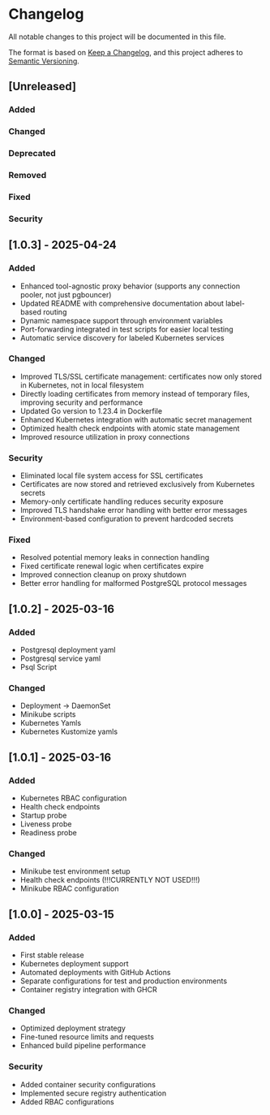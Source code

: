 # Changelog

All notable changes to this project will be documented in this file.

The format is based on [Keep a Changelog](https://keepachangelog.com/en/1.0.0/),
and this project adheres to [Semantic Versioning](https://semver.org/spec/v2.0.0.html).

## [Unreleased]

### Added

### Changed

### Deprecated

### Removed

### Fixed

### Security

## [1.0.3] - 2025-04-24

### Added

- Enhanced tool-agnostic proxy behavior (supports any connection pooler, not just pgbouncer)
- Updated README with comprehensive documentation about label-based routing
- Dynamic namespace support through environment variables
- Port-forwarding integrated in test scripts for easier local testing
- Automatic service discovery for labeled Kubernetes services

### Changed

- Improved TLS/SSL certificate management: certificates now only stored in Kubernetes, not in local filesystem
- Directly loading certificates from memory instead of temporary files, improving security and performance
- Updated Go version to 1.23.4 in Dockerfile
- Enhanced Kubernetes integration with automatic secret management
- Optimized health check endpoints with atomic state management
- Improved resource utilization in proxy connections

### Security

- Eliminated local file system access for SSL certificates
- Certificates are now stored and retrieved exclusively from Kubernetes secrets
- Memory-only certificate handling reduces security exposure
- Improved TLS handshake error handling with better error messages
- Environment-based configuration to prevent hardcoded secrets

### Fixed

- Resolved potential memory leaks in connection handling
- Fixed certificate renewal logic when certificates expire
- Improved connection cleanup on proxy shutdown
- Better error handling for malformed PostgreSQL protocol messages

## [1.0.2] - 2025-03-16

### Added

- Postgresql deployment yaml
- Postgresql service yaml
- Psql Script

### Changed

- Deployment -> DaemonSet
- Minikube scripts
- Kubernetes Yamls
- Kubernetes Kustomize yamls

## [1.0.1] - 2025-03-16

### Added

- Kubernetes RBAC configuration
- Health check endpoints
- Startup probe
- Liveness probe
- Readiness probe

### Changed

- Minikube test environment setup
- Health check endpoints (!!!CURRENTLY NOT USED!!!)
- Minikube RBAC configuration

## [1.0.0] - 2025-03-15

### Added

- First stable release
- Kubernetes deployment support
- Automated deployments with GitHub Actions
- Separate configurations for test and production environments
- Container registry integration with GHCR

### Changed

- Optimized deployment strategy
- Fine-tuned resource limits and requests
- Enhanced build pipeline performance

### Security

- Added container security configurations
- Implemented secure registry authentication
- Added RBAC configurations
